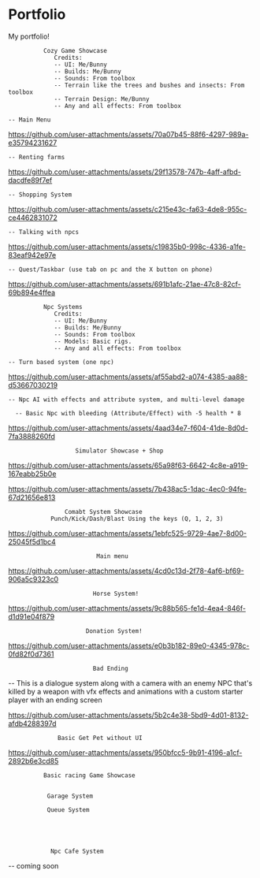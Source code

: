 # Portfolio
My portfolio!


              Cozy Game Showcase
                 Credits:
                 -- UI: Me/Bunny
                 -- Builds: Me/Bunny
                 -- Sounds: From toolbox
                 -- Terrain like the trees and bushes and insects: From toolbox
                 -- Terrain Design: Me/Bunny
                 -- Any and all effects: From toolbox

    -- Main Menu
    
 https://github.com/user-attachments/assets/70a07b45-88f6-4297-989a-e35794231627


    
    -- Renting farms 

    

https://github.com/user-attachments/assets/29f13578-747b-4aff-afbd-dacdfe89f7ef



    -- Shopping System


https://github.com/user-attachments/assets/c215e43c-fa63-4de8-955c-ce4462831072


    -- Talking with npcs

    

https://github.com/user-attachments/assets/c19835b0-998c-4336-a1fe-83eaf942e97e


    -- Quest/Taskbar (use tab on pc and the X button on phone)


https://github.com/user-attachments/assets/691b1afc-21ae-47c8-82cf-69b894e4ffea



              Npc Systems
                 Credits:
                 -- UI: Me/Bunny
                 -- Builds: Me/Bunny
                 -- Sounds: From toolbox
                 -- Models: Basic rigs.
                 -- Any and all effects: From toolbox

    -- Turn based system (one npc)

https://github.com/user-attachments/assets/af55abd2-a074-4385-aa88-d53667030219

    -- Npc AI with effects and attribute system, and multi-level damage

      -- Basic Npc with bleeding (Attribute/Effect) with -5 health * 8
      

https://github.com/user-attachments/assets/4aad34e7-f604-41de-8d0d-7fa3888260fd


      
  
                       Simulator Showcase + Shop

                       

https://github.com/user-attachments/assets/65a98f63-6642-4c8e-a919-167eabb25b0e



https://github.com/user-attachments/assets/7b438ac5-1dac-4ec0-94fe-67d21656e813


  
                    Comabt System Showcase
                Punch/Kick/Dash/Blast Using the keys (Q, 1, 2, 3)
                
              
https://github.com/user-attachments/assets/1ebfc525-9729-4ae7-8d00-25045f5d1bc4

  



                             Main menu


https://github.com/user-attachments/assets/4cd0c13d-2f78-4af6-bf69-906a5c9323c0








                            Horse System!


https://github.com/user-attachments/assets/9c88b565-fe1d-4ea4-846f-d1d91e04f879

                          Donation System!


https://github.com/user-attachments/assets/e0b3b182-89e0-4345-978c-0fd82f0d7361



                            Bad Ending 
                            
   -- This is a dialogue system along with a camera with an enemy NPC that's killed by a weapon with vfx effects and animations with a custom starter player with an ending screen


https://github.com/user-attachments/assets/5b2c4e38-5bd9-4d01-8132-afdb4288397d


                  Basic Get Pet without UI
                  

https://github.com/user-attachments/assets/950bfcc5-9b91-4196-a1cf-2892b6e3cd85
                     
              Basic racing Game Showcase


               Garage System 

               Queue System

               



                Npc Cafe System

-- coming soon






